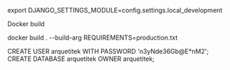 export DJANGO_SETTINGS_MODULE=config.settings.local_development


Docker build

docker build .   --build-arg REQUIREMENTS=production.txt


CREATE USER arquetitek WITH PASSWORD 'n3yNde36Gb@E*nM2';
CREATE DATABASE arquetitek OWNER arquetitek;